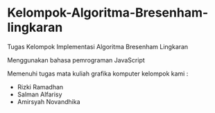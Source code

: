 # Kelompok-Algoritma-Bresenham-lingkaran

Tugas Kelompok Implementasi Algoritma Bresenham Lingkaran

Menggunakan bahasa pemrograman JavaScript

Memenuhi tugas mata kuliah grafika komputer
kelompok kami :
- Rizki Ramadhan
- Salman Alfarisy
- Amirsyah Novandhika
